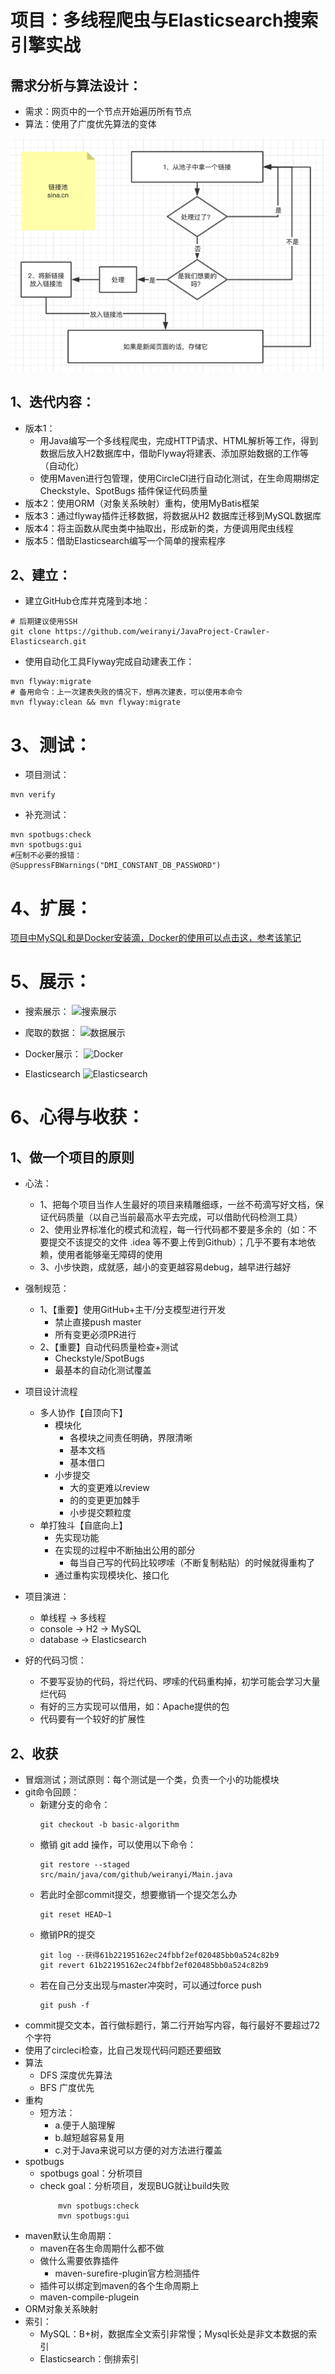 # 项目：多线程爬虫与Elasticsearch搜索引擎实战
## 需求分析与算法设计：
- 需求：网页中的一个节点开始遍历所有节点
- 算法：使用了广度优先算法的变体

![img.png](https://github.com/weiranyi/JavaProject-Crawler-Elasticsearch/blob/yiweiran/images/flowChart.png?raw=true)
## 1、迭代内容：
- 版本1： 
  - 用Java编写一个多线程爬虫，完成HTTP请求、HTML解析等工作，得到数据后放入H2数据库中，借助Flyway将建表、添加原始数据的工作等（自动化）
  - 使用Maven进行包管理，使用CircleCI进行自动化测试，在生命周期绑定 Checkstyle、SpotBugs 插件保证代码质量
- 版本2：使用ORM（对象关系映射）重构，使用MyBatis框架
- 版本3：通过flyway插件迁移数据，将数据从H2 数据库迁移到MySQL数据库
- 版本4：将主函数从爬虫类中抽取出，形成新的类，方便调用爬虫线程
- 版本5：借助Elasticsearch编写一个简单的搜索程序
## 2、建立：
- 建立GitHub仓库并克隆到本地：
```shell
# 后期建议使用SSH
git clone https://github.com/weiranyi/JavaProject-Crawler-Elasticsearch.git
```
- 使用自动化工具Flyway完成自动建表工作：
```shell
mvn flyway:migrate
# 备用命令：上一次建表失败的情况下，想再次建表，可以使用本命令
mvn flyway:clean && mvn flyway:migrate
```
# 3、测试：
- 项目测试：
```shell
mvn verify
```
- 补充测试：
```shell
mvn spotbugs:check
mvn spotbugs:gui
#压制不必要的报错：
@SuppressFBWarnings("DMI_CONSTANT_DB_PASSWORD")
```
# 4、扩展：
[项目中MySQL和是Docker安装滴，Docker的使用可以点击这，参考该笔记](https://zhuanlan.zhihu.com/p/356987233)

# 5、展示：
- 搜索展示：
![搜索展示](https://github.com/weiranyi/Project-Crawler-Elasticsearch/blob/main/images/search_code.png?raw=true)

- 爬取的数据：
![数据展示](https://github.com/weiranyi/Project-Crawler-Elasticsearch/blob/main/images/news_database.png?raw=true)

- Docker展示：
![Docker](https://github.com/weiranyi/Project-Crawler-Elasticsearch/blob/main/images/Docker.png?raw=true)
  
- Elasticsearch
![Elasticsearch](https://github.com/weiranyi/Project-Crawler-Elasticsearch/blob/main/images/Elasticsearch.png?raw=true)

# 6、心得与收获：

## 1、做一个项目的原则

- 心法：
  - 1、把每个项目当作人生最好的项目来精雕细琢，一丝不苟滴写好文档，保证代码质量（以自己当前最高水平去完成，可以借助代码检测工具）
  - 2、使用业界标准化的模式和流程，每一行代码都不要是多余的（如：不要提交不该提交的文件 .idea 等不要上传到Github）；几乎不要有本地依赖，使用者能够毫无障碍的使用
  - 3、小步快跑，成就感，越小的变更越容易debug，越早进行越好
- 强制规范：
  - 1、【重要】使用GitHub+主干/分支模型进行开发
    - 禁止直接push master
    - 所有变更必须PR进行
  - 2、【重要】自动代码质量检查+测试
    - Checkstyle/SpotBugs
    - 最基本的自动化测试覆盖
- 项目设计流程
  - 多人协作【自顶向下】
    - 模块化
      - 各模块之间责任明确，界限清晰
      - 基本文档
      - 基本借口
    - 小步提交
      - 大的变更难以review
      - 的的变更更加棘手
      - 小步提交颗粒度
  - 单打独斗【自底向上】
    - 先实现功能
    - 在实现的过程中不断抽出公用的部分
      - 每当自己写的代码比较啰嗦（不断复制粘贴）的时候就得重构了
    - 通过重构实现模块化、接口化
- 项目演进：
  - 单线程 -> 多线程
  - console -> H2 -> MySQL
  - database -> Elasticsearch

- 好的代码习惯：
  - 不要写妥协的代码，将烂代码、啰嗦的代码重构掉，初学可能会学习大量烂代码
  - 有好的三方实现可以借用，如：Apache提供的包
  - 代码要有一个较好的扩展性

## 2、收获

- 冒烟测试；测试原则：每个测试是一个类，负责一个小的功能模块
- git命令回顾：
  - 新建分支的命令：
      ```shell
      git checkout -b basic-algorithm
      ```
  - 撤销 git add 操作，可以使用以下命令：
      ```shell
      git restore --staged src/main/java/com/github/weiranyi/Main.java
      ```
  - 若此时全部commit提交，想要撤销一个提交怎么办
      ```shell
      git reset HEAD~1
      ```
  - 撤销PR的提交
      ```shell
      git log --获得61b22195162ec24fbbf2ef020485bb0a524c82b9
      git revert 61b22195162ec24fbbf2ef020485bb0a524c82b9
      ```
  - 若在自己分支出现与master冲突时，可以通过force push
      ```shell
      git push -f
      ```
- commit提交文本，首行做标题行，第二行开始写内容，每行最好不要超过72个字符
- 使用了circleci检查，比自己发现代码问题还要细致
- 算法
  - DFS 深度优先算法
  - BFS 广度优先
- 重构
  - 短方法：
    - a.便于人脑理解
    - b.越短越容易复用
    - c.对于Java来说可以方便的对方法进行覆盖
- spotbugs
  - spotbugs goal：分析项目
  - check goal：分析项目，发现BUG就让build失败
    ```shell
        mvn spotbugs:check
        mvn spotbugs:gui
    ```
- maven默认生命周期：
  - maven在各生命周期什么都不做
  - 做什么需要依靠插件
    - maven-surefire-plugin官方检测插件
  - 插件可以绑定到maven的各个生命周期上
  - maven-compile-plugein
- ORM对象关系映射
- 索引：
  - MySQL：B+树，数据库全文索引非常慢；Mysql长处是非文本数据的索引
  - Elasticsearch：倒排索引
